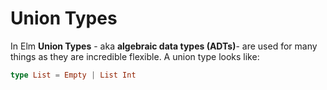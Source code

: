 # Union Types

In Elm __Union Types__ - aka __algebraic data types (ADTs)__- are used for many things as they are incredible flexible. A union type looks like:

```elm
type List = Empty | List Int
```
